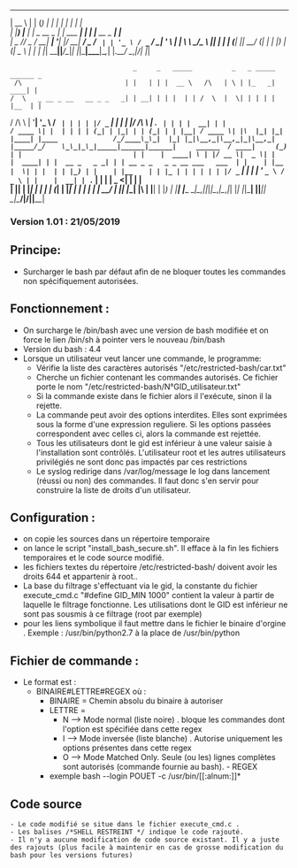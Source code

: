   _____           _        _      _           _   _               _     
 |  __ \         | |      (_)    | |         | | | |             | |    
 | |__) |___  ___| |_ _ __ _  ___| |_ ___  __| | | |__   __ _ ___| |__  
 |  _  // _ \/ __| __| '__| |/ __| __/ _ \/ _` | | '_ \ / _` / __| '_ \ 
 | | \ \  __/\__ \ |_| |  | | (__| ||  __/ (_| | | |_) | (_| \__ \ | | |
 |_|  \_\___||___/\__|_|  |_|\___|\__\___|\__,_| |_.__/ \__,_|___/_| |_|

 
                                   _     _   _____          _   _ _____ ______ _                  
     /\                          | |   | | |  __ \   /\   | \ | |_   _|  ____| |                 
    /  \   _ __ _ __   __ _ _   _| | __| | | |  | | /  \  |  \| | | | | |__  | |                 
   / /\ \ | '__| '_ \ / _` | | | | |/ _` | | |  | |/ /\ \ | . ` | | | |  __| | |                 
  / ____ \| |  | | | | (_| | |_| | | (_| | | |__| / ____ \| |\  |_| |_| |____| |____             
 /_/____\_\_|  |_| |_|\__,_|\__,_|_|\__,_| |_____/_/    \_\_|_\_|_____|______|______|     ______ 
  / ____|     (_) | |                            | |    |  ____| \ | |/ __ \|  _ \| |    |  ____|
 | |  __ _   _ _| | | __ _ _   _ _ __ ___   ___  | |    | |__  |  \| | |  | | |_) | |    | |__   
 | | |_ | | | | | | |/ _` | | | | '_ ` _ \ / _ \ | |    |  __| | . ` | |  | |  _ <| |    |  __|  
 | |__| | |_| | | | | (_| | |_| | | | | | |  __/ | |____| |____| |\  | |__| | |_) | |____| |____ 
  \_____|\__,_|_|_|_|\__,_|\__,_|_| |_| |_|\___| |______|______|_| \_|\____/|____/|______|______|


### Version 1.01 : 21/05/2019
  
 
## Principe: 

- Surcharger le bash par défaut afin de ne bloquer toutes les commandes non spécifiquement autorisées.
 
## Fonctionnement : 

- On surcharge le /bin/bash avec une version de bash modifiée et on force le lien /bin/sh à pointer vers le nouveau /bin/bash
- Version du bash : 4.4
- Lorsque un utilisateur veut lancer une commande, le programme:
	- Vérifie la liste des caractères autorisés "/etc/restricted-bash/car.txt"
	- Cherche un fichier contenant les commandes autorisés. Ce fichier porte le nom "/etc/restricted-bash/N°GID_utilisateur.txt"
	- Si la commande existe dans le fichier alors il l'exécute, sinon il la rejette.
	- La commande peut avoir des options interdites. Elles sont exprimées sous la forme d'une expression reguliere. Si les options passées correspondent avec celles ci, alors la commande est rejettée.  
	- Tous les utilisateurs dont le gid est inférieur à une valeur saisie à l'installation sont contrôlés. L'utilisateur root et les autres utilisateurs privilégiés ne sont donc pas impactés par ces restrictions
	- Le syslog redirige dans /var/log/message le log dans lancement (réussi ou non) des commandes. Il faut donc s'en servir pour construire la liste de droits d'un utilisateur.
 
 ## Configuration :
- on copie les sources dans un répertoire temporaire
- on lance le script "install_bash_secure.sh". Il efface à la fin les fichiers temporaires et le code source modifié.
- les fichiers textes du répertoire /etc/restricted-bash/ doivent avoir les droits 644 et appartenir à root..
- La base du filtrage s'effectuant via le gid, la constante du fichier execute_cmd.c "#define GID_MIN 1000" contient la valeur à partir de laquelle le filtrage fonctionne. Les utilisations dont le GID est inférieur ne sont pas sousmis à ce filtrage (root par exemple)
- pour les liens symbolique il faut mettre dans le fichier le binaire d'orgine . Exemple : /usr/bin/python2.7  à la place de /usr/bin/python


## Fichier de commande :
- Le format est :
	- BINAIRE#LETTRE#REGEX où :
		- BINAIRE = Chemin absolu du binaire  à autoriser
		- LETTRE = 
			- N --> Mode normal (liste noire) . bloque les commandes dont l'option est spécifiée dans cette regex
			- I --> Mode inversée (liste blanche) . Autorise uniquement les options présentes dans cette regex
			- O --> Mode Matched Only. Seule (ou les) lignes complètes sont autorisés (commande fournie au bash). 			- REGEX 
		- exemple bash --login POUET -c /usr/bin/[[:alnum:]]*
 
 ## Code source
	- Le code modifié se situe dans le fichier execute_cmd.c .
	- Les balises /*SHELL RESTREINT */ indique le code rajouté.
	- Il n'y a aucune modification de code source existant. Il y a juste des rajouts (plus facile à maintenir en cas de grosse modification du bash pour les versions futures)
